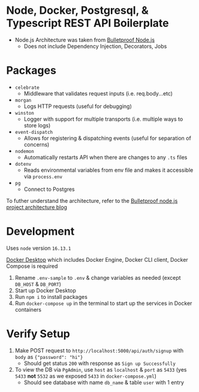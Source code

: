 # Node, Docker, Postgresql, & Typescript REST API Boilerplate

- Node.js Architecture was taken from [Bulletproof Node.js](https://github.com/santiq/bulletproof-nodejs)
  - Does not include Dependency Injection, Decorators, Jobs

# Packages

- `celebrate`
  - Middleware that validates request inputs (i.e. req.body...etc)
- `morgan`
  - Logs HTTP requests (useful for debugging)
- `winston`
  - Logger with support for multiple transports (i.e. multiple ways to store logs)
- `event-dispatch`
  - Allows for registering & dispatching events (useful for separation of concerns)
- `nodemon`
  - Automatically restarts API when there are changes to any `.ts` files
- `dotenv`
  - Reads environmental variables from env file and makes it accessible via `process.env`
- `pg`
  - Connect to Postgres

To futher understand the architecture, refer to the [Bulletproof node.js project architecture blog](https://softwareontheroad.com/ideal-nodejs-project-structure/)

# Development

Uses `node` version `16.13.1`

[Docker Desktop](https://www.docker.com/products/docker-desktop) which includes Docker Engine, Docker CLI client, Docker Compose is required

1. Rename `.env-sample` to `.env` & change variables as needed (except `DB_HOST` & `DB_PORT`)
2. Start up Docker Desktop
3. Run `npm i` to install packages
4. Run `docker-compose up` in the terminal to start up the services in Docker containers

# Verify Setup

1. Make POST request to `http://localhost:5000/api/auth/signup` with `body` as `{"password": "hi"}`
   - Should get status `200` with response as `Sign up Successfully`
2. To view the DB via `PgAdmin`, use `host` as `localhost` & `port` as `5433` (yes `5433` **not** `5532` as we exposed `5433` in `docker-compose.yml`)
   - Should see database with name `db_name` & table `user` with 1 entry
